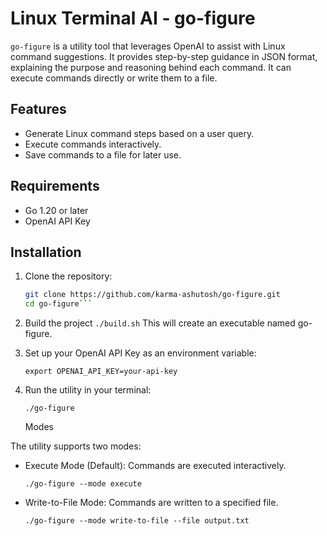 # Linux Terminal AI - go-figure

`go-figure` is a utility tool that leverages OpenAI to assist with Linux command suggestions. It provides step-by-step guidance in JSON format, explaining the purpose and reasoning behind each command. It can execute commands directly or write them to a file.

## Features
- Generate Linux command steps based on a user query.
- Execute commands interactively.
- Save commands to a file for later use.

## Requirements
- Go 1.20 or later
- OpenAI API Key

## Installation
1. Clone the repository:
   ```bash
   git clone https://github.com/karma-ashutosh/go-figure.git
   cd go-figure```

2. Build the project
   ```./build.sh```
   This will create an executable named go-figure.

3. Set up your OpenAI API Key as an environment variable:
   ```
   export OPENAI_API_KEY=your-api-key
   ```

4. Run the utility in your terminal:
   ```
   ./go-figure
   ```
   Modes

The utility supports two modes:

* Execute Mode (Default): Commands are executed interactively.
    ```
    ./go-figure --mode execute
    ```
    
* Write-to-File Mode: Commands are written to a specified file.
    ```
    ./go-figure --mode write-to-file --file output.txt
    ```
